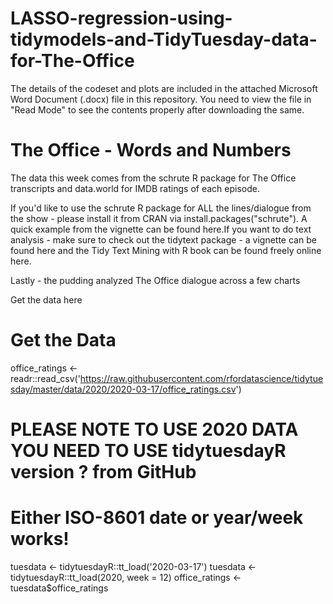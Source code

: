 # LASSO-regression-using-tidymodels-and-TidyTuesday-data-for-The-Office

The details of the codeset and plots are included in the attached Microsoft Word Document (.docx) file in this repository. 
You need to view the file in "Read Mode" to see the contents properly after downloading the same.


The Office - Words and Numbers
=================================
The data this week comes from the schrute R package for The Office transcripts and data.world for IMDB ratings of each episode.

If you'd like to use the schrute R package for ALL the lines/dialogue from the show - please install it from CRAN via install.packages("schrute"). A quick example from the vignette can be found here.If you want to do text analysis - make sure to check out the tidytext package - a vignette can be found here and the Tidy Text Mining with R book can be found freely online here.

Lastly - the pudding analyzed The Office dialogue across a few charts 

Get the data here
# Get the Data

office_ratings <- readr::read_csv('https://raw.githubusercontent.com/rfordatascience/tidytuesday/master/data/2020/2020-03-17/office_ratings.csv')

# PLEASE NOTE TO USE 2020 DATA YOU NEED TO USE tidytuesdayR version ? from GitHub

# Either ISO-8601 date or year/week works!

tuesdata <- tidytuesdayR::tt_load('2020-03-17')
tuesdata <- tidytuesdayR::tt_load(2020, week = 12)
office_ratings <- tuesdata$office_ratings
